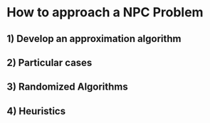 # How to approach a NPC Problem

## 1) Develop an approximation algorithm

## 2) Particular cases

## 3) Randomized Algorithms

## 4) Heuristics